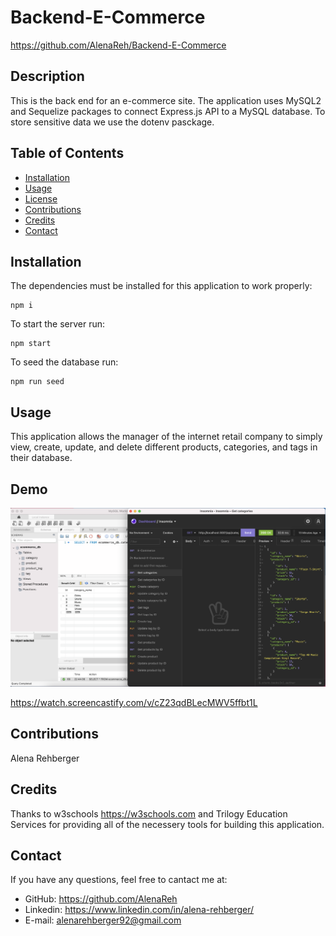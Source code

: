 # Backend-E-Commerce

https://github.com/AlenaReh/Backend-E-Commerce
  

## Description 

This is the back end for an e-commerce site. The application uses MySQL2 and Sequelize packages to connect Express.js API to a MySQL database. To store sensitive data we use the dotenv pasckage.

## Table of Contents

* [Installation](#Installation)
* [Usage](#Usage)
* [License](#License)
* [Contributions](#Contributions)
* [Credits](#Credits)
* [Contact](#Contact)
  
## Installation 

The dependencies must be installed for this application to work properly: 

    npm i

To start the server run: 
        
    npm start
 
To seed the database run: 

    npm run seed 


## Usage

This application allows the manager of the internet retail company to simply view, create, update, and delete different products, categories, and tags in their database. 

## Demo

![demo_still](assets/demo.png)

https://watch.screencastify.com/v/cZ23qdBLecMWV5ffbt1L

 
## Contributions
Alena Rehberger

## Credits
Thanks to w3schools https://w3schools.com and Trilogy Education Services for providing all of the necessery tools for building this application.

## Contact
If you have any questions, feel free to cantact me at: 
* GitHub: https://github.com/AlenaReh
* Linkedin: https://www.linkedin.com/in/alena-rehberger/
* E-mail: alenarehberger92@gmail.com
